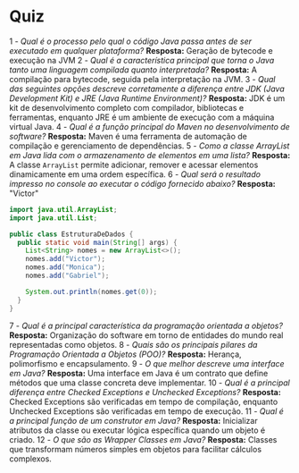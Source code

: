 # Quiz

1 - *Qual é o processo pelo qual o código Java passa antes de ser executado em qualquer plataforma?* **Resposta:** Geração de bytecode e execução na JVM
2 - *Qual é a característica principal que torna o Java tanto uma linguagem compilada quanto interpretada?* **Resposta:** A compilação para bytecode, seguida pela interpretação na JVM.
3 - *Qual das seguintes opções descreve corretamente a diferença entre JDK (Java Development Kit) e JRE (Java Runtime Environment)?* **Resposta:** JDK é um kit de desenvolvimento completo com compilador, bibliotecas e ferramentas, enquanto JRE é um ambiente de execução com a máquina virtual Java.
4 - *Qual é a função principal do Maven no desenvolvimento de software?* **Resposta:** Maven é uma ferramenta de automação de compilação e gerenciamento de dependências.
5 - *Como a classe ArrayList em Java lida com o armazenamento de elementos em uma lista?* **Resposta:** A classe `ArrayList` permite adicionar, remover e acessar elementos dinamicamente em uma ordem específica.
6 - *Qual será o resultado impresso no console ao executar o código fornecido abaixo?* **Resposta:** "Victor"

  ```java
  import java.util.ArrayList;
  import java.util.List;

  public class EstruturaDeDados {
    public static void main(String[] args) {
      List<String> nomes = new ArrayList<>();
      nomes.add("Victor");
      nomes.add("Monica");
      nomes.add("Gabriel");

      System.out.println(nomes.get(0));
    }
  }
```

7 - *Qual é a principal característica da programação orientada a objetos?* **Resposta:** Organização do software em torno de entidades do mundo real representadas como objetos.
8 - *Quais são os principais pilares da Programação Orientada a Objetos (POO)?* **Resposta:** Herança, polimorfismo e encapsulamento.
9 - *O que melhor descreve uma interface em Java?* **Resposta:** Uma interface em Java é um contrato que define métodos que uma classe concreta deve implementar.
10 - *Qual é a principal diferença entre Checked Exceptions e Unchecked Exceptions?* **Resposta:** Checked Exceptions são verificadas em tempo de compilação, enquanto Unchecked Exceptions são verificadas em tempo de execução.
11 - *Qual é a principal função de um construtor em Java?* **Resposta:** Inicializar atributos da classe ou executar lógica específica quando um objeto é criado.
12 - *O que são as Wrapper Classes em Java?* **Resposta:** Classes que transformam números simples em objetos para facilitar cálculos complexos.
